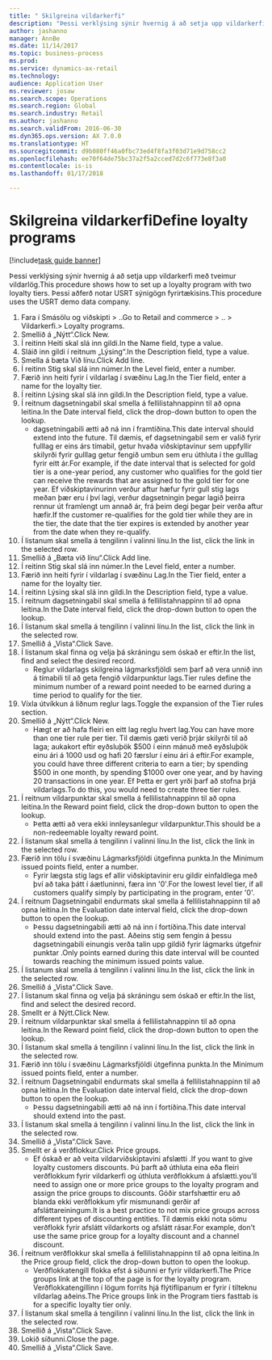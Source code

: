 ```yaml
--- 
title: " Skilgreina vildarkerfi"
description: "Þessi verklýsing sýnir hvernig á að setja upp vildarkerfi með tveimur vildarlög."
author: jashanno
manager: AnnBe
ms.date: 11/14/2017
ms.topic: business-process
ms.prod: 
ms.service: dynamics-ax-retail
ms.technology: 
audience: Application User
ms.reviewer: josaw
ms.search.scope: Operations
ms.search.region: Global
ms.search.industry: Retail
ms.author: jashanno
ms.search.validFrom: 2016-06-30
ms.dyn365.ops.version: AX 7.0.0
ms.translationtype: HT
ms.sourcegitcommit: d9b080ff46a0fbc73ed4f8fa3f03d71e9d758cc2
ms.openlocfilehash: ee70f64de75bc37a2f5a2cced7d2c6f773e8f3a0
ms.contentlocale: is-is
ms.lasthandoff: 01/17/2018

---
```

# <a name="define-loyalty-programs"></a><span data-ttu-id="44ace-103"> Skilgreina vildarkerfi</span><span class="sxs-lookup"><span data-stu-id="44ace-103">Define loyalty programs</span></span>

[!include[task guide banner](../includes/task-guide-banner.md)]

<span data-ttu-id="44ace-104">Þessi verklýsing sýnir hvernig á að setja upp vildarkerfi með tveimur vildarlög.</span><span class="sxs-lookup"><span data-stu-id="44ace-104">This procedure shows how to set up a loyalty program with two loyalty tiers.</span></span> <span data-ttu-id="44ace-105">Þessi aðferð notar USRT sýnigögn fyrirtækisins.</span><span class="sxs-lookup"><span data-stu-id="44ace-105">This procedure uses the USRT demo data company.</span></span>

1. <span data-ttu-id="44ace-106">Fara í Smásölu og viðskipti > ..</span><span class="sxs-lookup"><span data-stu-id="44ace-106">Go to Retail and commerce > ..</span></span> <span data-ttu-id="44ace-107">> Vildarkerfi.</span><span class="sxs-lookup"><span data-stu-id="44ace-107">> Loyalty programs.</span></span>
2. <span data-ttu-id="44ace-108">Smellið á „Nýtt“.</span><span class="sxs-lookup"><span data-stu-id="44ace-108">Click New.</span></span>
3. <span data-ttu-id="44ace-109">Í reitinn Heiti skal slá inn gildi.</span><span class="sxs-lookup"><span data-stu-id="44ace-109">In the Name field, type a value.</span></span>
4. <span data-ttu-id="44ace-110">Sláið inn gildi í reitnum „Lýsing“.</span><span class="sxs-lookup"><span data-stu-id="44ace-110">In the Description field, type a value.</span></span>
5. <span data-ttu-id="44ace-111">Smella á bæta Við línu.</span><span class="sxs-lookup"><span data-stu-id="44ace-111">Click Add line.</span></span>
6. <span data-ttu-id="44ace-112">Í reitinn Stig skal slá inn númer.</span><span class="sxs-lookup"><span data-stu-id="44ace-112">In the Level field, enter a number.</span></span>
7. <span data-ttu-id="44ace-113">Færið inn heiti fyrir í vildarlag í svæðinu Lag.</span><span class="sxs-lookup"><span data-stu-id="44ace-113">In the Tier field, enter a name for the loyalty tier.</span></span>
8. <span data-ttu-id="44ace-114">Í reitinn Lýsing skal slá inn gildi.</span><span class="sxs-lookup"><span data-stu-id="44ace-114">In the Description field, type a value.</span></span>
9. <span data-ttu-id="44ace-115">Í reitnum dagsetningabil skal smella á fellilistahnappinn til að opna leitina.</span><span class="sxs-lookup"><span data-stu-id="44ace-115">In the Date interval field, click the drop-down button to open the lookup.</span></span>
    * <span data-ttu-id="44ace-116">dagsetningabili ætti að ná inn í framtíðina.</span><span class="sxs-lookup"><span data-stu-id="44ace-116">This date interval should extend into the future.</span></span> <span data-ttu-id="44ace-117">Til dæmis, ef dagsetningabil sem er valið fyrir fulllag er eins árs tímabil, getur hvaða viðskiptavinur sem uppfyllir skilyrði fyrir gulllag getur fengið umbun sem eru úthluta í the gulllag fyrir eitt ár.</span><span class="sxs-lookup"><span data-stu-id="44ace-117">For example, if the date interval that is selected for gold tier is a one-year period, any customer who qualifies for the gold tier can receive the rewards that are assigned to the gold tier for one year.</span></span> <span data-ttu-id="44ace-118">Ef viðskiptavinurinn verður aftur hæfur fyrir gull stig lags meðan þær eru í því lagi, verður dagsetningin þegar lagið þeirra rennur út framlengt um annað ár, frá þeim degi þegar þeir verða aftur hæfir.</span><span class="sxs-lookup"><span data-stu-id="44ace-118">If the customer re-qualifies for the gold tier while they are in the tier, the date that the tier expires is extended by another year from the date when they re-qualify.</span></span>  
10. <span data-ttu-id="44ace-119">Í listanum skal smella á tengilinn í valinni línu.</span><span class="sxs-lookup"><span data-stu-id="44ace-119">In the list, click the link in the selected row.</span></span>
11. <span data-ttu-id="44ace-120">Smellið á „Bæta við línu“.</span><span class="sxs-lookup"><span data-stu-id="44ace-120">Click Add line.</span></span>
12. <span data-ttu-id="44ace-121">Í reitinn Stig skal slá inn númer.</span><span class="sxs-lookup"><span data-stu-id="44ace-121">In the Level field, enter a number.</span></span>
13. <span data-ttu-id="44ace-122">Færið inn heiti fyrir í vildarlag í svæðinu Lag.</span><span class="sxs-lookup"><span data-stu-id="44ace-122">In the Tier field, enter a name for the loyalty tier.</span></span>
14. <span data-ttu-id="44ace-123">Í reitinn Lýsing skal slá inn gildi.</span><span class="sxs-lookup"><span data-stu-id="44ace-123">In the Description field, type a value.</span></span>
15. <span data-ttu-id="44ace-124">Í reitnum dagsetningabil skal smella á fellilistahnappinn til að opna leitina.</span><span class="sxs-lookup"><span data-stu-id="44ace-124">In the Date interval field, click the drop-down button to open the lookup.</span></span>
16. <span data-ttu-id="44ace-125">Í listanum skal smella á tengilinn í valinni línu.</span><span class="sxs-lookup"><span data-stu-id="44ace-125">In the list, click the link in the selected row.</span></span>
17. <span data-ttu-id="44ace-126">Smellið á „Vista“.</span><span class="sxs-lookup"><span data-stu-id="44ace-126">Click Save.</span></span>
18. <span data-ttu-id="44ace-127">Í listanum skal finna og velja þá skráningu sem óskað er eftir.</span><span class="sxs-lookup"><span data-stu-id="44ace-127">In the list, find and select the desired record.</span></span>
    * <span data-ttu-id="44ace-128">Reglur vildarlags skilgreina lágmarksfjöldi sem þarf að vera unnið inn á tímabili til að geta fengið vildarpunktur lags.</span><span class="sxs-lookup"><span data-stu-id="44ace-128">Tier rules define the minimum number of a reward point needed to be earned during a time period to qualify for the tier.</span></span>  
19. <span data-ttu-id="44ace-129">Víxla útvíkkun á liðnum reglur lags.</span><span class="sxs-lookup"><span data-stu-id="44ace-129">Toggle the expansion of the Tier rules section.</span></span>
20. <span data-ttu-id="44ace-130">Smellið á „Nýtt“.</span><span class="sxs-lookup"><span data-stu-id="44ace-130">Click New.</span></span>
    * <span data-ttu-id="44ace-131">Hægt er að hafa fleiri en eitt lag reglu hvert lag.</span><span class="sxs-lookup"><span data-stu-id="44ace-131">You can have more than one tier rule per tier.</span></span> <span data-ttu-id="44ace-132">Til dæmis gæti verið þrjár skilyrði til að laga; aukakort eftir eyðsluþök $500 í einn mánuð með eyðsluþök einu ári á 1000 usd og hafi 20 færslur í einu ári á eftir.</span><span class="sxs-lookup"><span data-stu-id="44ace-132">For example, you could have three different criteria to earn a tier; by spending $500 in one month, by spending $1000 over one year, and by having 20 transactions in one year.</span></span> <span data-ttu-id="44ace-133">Ef Þetta er gert yrði þarf að stofna þrjá vildarlags.</span><span class="sxs-lookup"><span data-stu-id="44ace-133">To do this, you would need to create three tier rules.</span></span>  
21. <span data-ttu-id="44ace-134">Í reitnum vildarpunktar skal smella á fellilistahnappinn til að opna leitina.</span><span class="sxs-lookup"><span data-stu-id="44ace-134">In the Reward point field, click the drop-down button to open the lookup.</span></span>
    * <span data-ttu-id="44ace-135">Þetta ætti að vera ekki innleysanlegur vildarpunktur.</span><span class="sxs-lookup"><span data-stu-id="44ace-135">This should be a non-redeemable loyalty reward point.</span></span>  
22. <span data-ttu-id="44ace-136">Í listanum skal smella á tengilinn í valinni línu.</span><span class="sxs-lookup"><span data-stu-id="44ace-136">In the list, click the link in the selected row.</span></span>
23. <span data-ttu-id="44ace-137">Færið inn tölu í svæðinu Lágmarksfjöldi útgefinna punkta.</span><span class="sxs-lookup"><span data-stu-id="44ace-137">In the Minimum issued points field, enter a number.</span></span>
    * <span data-ttu-id="44ace-138">Fyrir lægsta stig lags ef allir viðskiptavinir eru gildir einfaldlega með því að taka þátt í áætluninni, færa inn '0'.</span><span class="sxs-lookup"><span data-stu-id="44ace-138">For the lowest level tier, if all customers qualify simply by participating in the program, enter '0'.</span></span>  
24. <span data-ttu-id="44ace-139">Í reitnum Dagsetningabil endurmats skal smella á fellilistahnappinn til að opna leitina.</span><span class="sxs-lookup"><span data-stu-id="44ace-139">In the Evaluation date interval field, click the drop-down button to open the lookup.</span></span>
    * <span data-ttu-id="44ace-140">Þessu dagsetningabili ætti að ná inn í fortíðina.</span><span class="sxs-lookup"><span data-stu-id="44ace-140">This date interval should extend into the past.</span></span> <span data-ttu-id="44ace-141">Aðeins stig sem fengin á þessu dagsetningabili einungis verða talin upp gildið fyrir lágmarks útgefnir punktar .</span><span class="sxs-lookup"><span data-stu-id="44ace-141">Only points earned during this date interval will be counted towards reaching the minimum issued points value.</span></span>  
25. <span data-ttu-id="44ace-142">Í listanum skal smella á tengilinn í valinni línu.</span><span class="sxs-lookup"><span data-stu-id="44ace-142">In the list, click the link in the selected row.</span></span>
26. <span data-ttu-id="44ace-143">Smellið á „Vista“.</span><span class="sxs-lookup"><span data-stu-id="44ace-143">Click Save.</span></span>
27. <span data-ttu-id="44ace-144">Í listanum skal finna og velja þá skráningu sem óskað er eftir.</span><span class="sxs-lookup"><span data-stu-id="44ace-144">In the list, find and select the desired record.</span></span>
28. <span data-ttu-id="44ace-145">Smellt er á Nýtt.</span><span class="sxs-lookup"><span data-stu-id="44ace-145">Click New.</span></span>
29. <span data-ttu-id="44ace-146">Í reitnum vildarpunktar skal smella á fellilistahnappinn til að opna leitina.</span><span class="sxs-lookup"><span data-stu-id="44ace-146">In the Reward point field, click the drop-down button to open the lookup.</span></span>
30. <span data-ttu-id="44ace-147">Í listanum skal smella á tengilinn í valinni línu.</span><span class="sxs-lookup"><span data-stu-id="44ace-147">In the list, click the link in the selected row.</span></span>
31. <span data-ttu-id="44ace-148">Færið inn tölu í svæðinu Lágmarksfjöldi útgefinna punkta.</span><span class="sxs-lookup"><span data-stu-id="44ace-148">In the Minimum issued points field, enter a number.</span></span>
32. <span data-ttu-id="44ace-149">Í reitnum Dagsetningabil endurmats skal smella á fellilistahnappinn til að opna leitina.</span><span class="sxs-lookup"><span data-stu-id="44ace-149">In the Evaluation date interval field, click the drop-down button to open the lookup.</span></span>
    * <span data-ttu-id="44ace-150">Þessu dagsetningabili ætti að ná inn í fortíðina.</span><span class="sxs-lookup"><span data-stu-id="44ace-150">This date interval should extend into the past.</span></span>  
33. <span data-ttu-id="44ace-151">Í listanum skal smella á tengilinn í valinni línu.</span><span class="sxs-lookup"><span data-stu-id="44ace-151">In the list, click the link in the selected row.</span></span>
34. <span data-ttu-id="44ace-152">Smellið á „Vista“.</span><span class="sxs-lookup"><span data-stu-id="44ace-152">Click Save.</span></span>
35. <span data-ttu-id="44ace-153">Smellt er á verðflokkur.</span><span class="sxs-lookup"><span data-stu-id="44ace-153">Click Price groups.</span></span>
    * <span data-ttu-id="44ace-154">Ef óskað er að veita vildarviðskiptavini afslætti .</span><span class="sxs-lookup"><span data-stu-id="44ace-154">If you want to give loyalty customers discounts.</span></span> <span data-ttu-id="44ace-155">Þú þarft að úthluta eina eða fleiri verðflokkum fyrir vildarkerfi og úthluta verðflokkum á afslætti.</span><span class="sxs-lookup"><span data-stu-id="44ace-155">you'll need to assign one or more price groups to the loyalty program and assign the price groups to discounts.</span></span> <span data-ttu-id="44ace-156">Góðir starfshættir eru að blanda ekki verðflokkum yfir mismunandi gerðir af afsláttareiningum.</span><span class="sxs-lookup"><span data-stu-id="44ace-156">It is a best practice to not mix price groups across different types of discounting entities.</span></span>  <span data-ttu-id="44ace-157">Til dæmis ekki nota sömu verðflokk fyrir afslátt vildarkorts og afslátt rásar.</span><span class="sxs-lookup"><span data-stu-id="44ace-157">For example, don't use the same price group for a loyalty discount and a channel discount.</span></span>  
36. <span data-ttu-id="44ace-158">Í reitnum verðflokkur skal smella á fellilistahnappinn til að opna leitina.</span><span class="sxs-lookup"><span data-stu-id="44ace-158">In the Price group field, click the drop-down button to open the lookup.</span></span>
    * <span data-ttu-id="44ace-159">Verðflokkatengill flokka efst á síðunni er fyrir vildarkerfi.</span><span class="sxs-lookup"><span data-stu-id="44ace-159">The Price groups link at the top of the page is for the loyalty program.</span></span> <span data-ttu-id="44ace-160">Verðflokkatengillinn í lögum forrits hjá flýtiflipanum er fyrir í tilteknu vildarlag aðeins.</span><span class="sxs-lookup"><span data-stu-id="44ace-160">The Price groups link in the Program tiers fasttab is for a specific loyalty tier only.</span></span>  
37. <span data-ttu-id="44ace-161">Í listanum skal smella á tengilinn í valinni línu.</span><span class="sxs-lookup"><span data-stu-id="44ace-161">In the list, click the link in the selected row.</span></span>
38. <span data-ttu-id="44ace-162">Smellið á „Vista“.</span><span class="sxs-lookup"><span data-stu-id="44ace-162">Click Save.</span></span>
39. <span data-ttu-id="44ace-163">Lokið síðunni.</span><span class="sxs-lookup"><span data-stu-id="44ace-163">Close the page.</span></span>
40. <span data-ttu-id="44ace-164">Smellið á „Vista“.</span><span class="sxs-lookup"><span data-stu-id="44ace-164">Click Save.</span></span>


